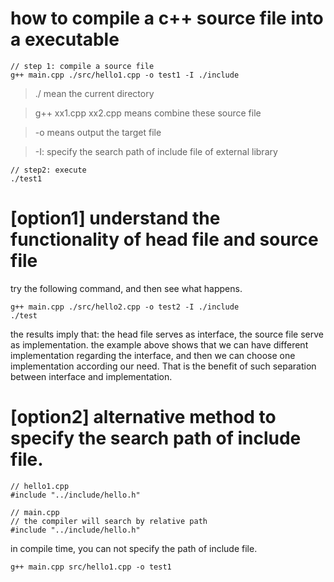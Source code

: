 # how to compile a c++ source file into a executable

~~~
// step 1: compile a source file
g++ main.cpp ./src/hello1.cpp -o test1 -I ./include
~~~
> ./ mean the current directory
 
> g++ xx1.cpp xx2.cpp means combine these source file

> -o means output the target file

> -I: specify the search path of include file of external library 
~~~
// step2: execute
./test1
~~~

# [option1] understand the functionality of head file and source file

try the following command, and then see what happens.
~~~
g++ main.cpp ./src/hello2.cpp -o test2 -I ./include
./test
~~~

the results imply that: the head file serves as interface, the source file serve as implementation. the example above shows that we can have different implementation regarding the interface, and then we can choose one implementation according our need. That is the benefit of such separation between interface and implementation. 

# [option2] alternative method to specify the search path of include file.
~~~
// hello1.cpp
#include "../include/hello.h"
~~~

~~~
// main.cpp
// the compiler will search by relative path
#include "../include/hello.h"
~~~

in compile time, you can not specify the path of include file.
~~~
g++ main.cpp src/hello1.cpp -o test1
~~~

>
